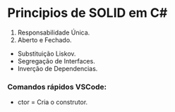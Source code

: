 # Principios de SOLID em C#

1. Responsabilidade Única.
2. Aberto e Fechado. 
  * Substituição Liskov.
  * Segregação de Interfaces.
  * Inverção de Dependencias.
  
### Comandos rápidos VSCode: 
  - ctor = Cria o construtor.